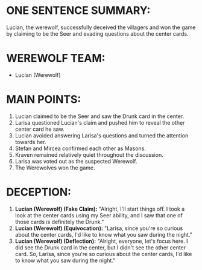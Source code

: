 # ONE SENTENCE SUMMARY:
Lucian, the werewolf, successfully deceived the villagers and won the game by claiming to be the Seer and evading questions about the center cards.

# WEREWOLF TEAM:
- Lucian (Werewolf) 

# MAIN POINTS:
1. Lucian claimed to be the Seer and saw the Drunk card in the center.
2. Larisa questioned Lucian's claim and pushed him to reveal the other center card he saw.
3. Lucian avoided answering Larisa's questions and turned the attention towards her.
4. Stefan and Mircea confirmed each other as Masons.
5. Kraven remained relatively quiet throughout the discussion.
6. Larisa was voted out as the suspected Werewolf.
7. The Werewolves won the game.

# DECEPTION:
1. **Lucian (Werewolf) (Fake Claim):** "Alright, I'll start things off. I took a look at the center cards using my Seer ability, and I saw that one of those cards is definitely the Drunk."
2. **Lucian (Werewolf) (Equivocation):** "Larisa, since you're so curious about the center cards, I'd like to know what you saw during the night."
3. **Lucian (Werewolf) (Deflection):** "Alright, everyone, let's focus here. I did see the Drunk card in the center, but I didn't see the other center card. So, Larisa, since you're so curious about the center cards, I'd like to know what you saw during the night."